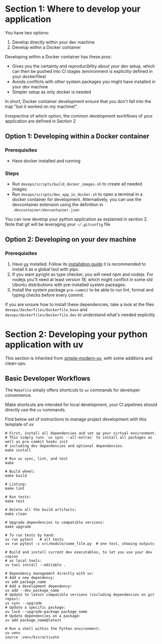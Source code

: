 # Section 1: Where to develop your application

You have two options:
1. Develop directly within your dev machine
2. Develop within a Docker container

Developing within a Docker container has these pros:
- Gives you the certainty and reproducibility about your dev setup, which can then be pushed into CI stages (environment is explicilty defined in your dockerfiles)
- Avoids conflicts with other system packages you might have installed in your dev machine
- Simpler setup as only docker is needed

In short, Docker container development ensure that you don't fall into the trap "but it worked on my machine!". 

Irrespective of which option, the common development workflows of your application are defined in Section 2

## Option 1: Developing within a Docker container

### Prerequisites
- Have docker installed and running

### Steps
- Run `devops/scripts/build_docker_images.sh` to create all needed images
- Run `devops/scripts/dev_app_in_docker.sh` to open a terminal in a docker container for development. Alternatively, you can use the devcontainer extension using the definition in `.devcontainer/devcontainer.json`

You can now develop your python application as explained in section 2. Note that git will be leveraging your `~/.gitconfig` file

## Option 2: Developing on your dev machine

### Prerequisites

1. Have [uv](https://docs.astral.sh/uv/) installed. Follow its [installation guide](https://docs.astral.sh/uv/getting-started/installation/) it is recommended to install it as a global tool with pipx. 
2. If you want pyright as type checker, you will need npm and nodejs. For nodejs you'll need at least version 18, which might conflict in some old Ubuntu distributions with pre-installed system packages.
3. Install the system package `pre-commit` to be able to run lint, format and typing checks before every commit.

If you are unsure how to install these dependencies, take a look at the files `devops/dockerfiles/Dockerfile.base` and `devops/dockerfiles/Dockerfile.dev` to understand what's needed explicitly

# Section 2: Developing your python application with uv

This section is inherited from [simple-modern-uv](https://github.com/jlevy/simple-modern-uv), with some additions and clean-ups. 

## Basic Developer Workflows

The `Makefile` simply offers shortcuts to `uv` commands for developer convenience.

Make shortcuts are intended for local development, your CI pipelines should directly use the `uv` commands.

Find below set of instructions to manage project development with this template of uv

```shell
# First, install all dependencies and set up your virtual environment.
# This simply runs `uv sync --all-extras` to install all packages as well as pre-commit hooks init
# including dev dependencies and optional dependencies.
make install

# Run uv sync, lint, and test
make

# Build wheel:
make build

# Linting:
make lint

# Run tests:
make test

# Delete all the build artifacts:
make clean

# Upgrade dependencies to compatible versions:
make upgrade

# To run tests by hand:
uv run pytest   # all tests
uv run pytest -s src/module/some_file.py  # one test, showing outputs

# Build and install current dev executables, to let you use your dev copies
# as local tools:
uv tool install --editable .

# Dependency management directly with uv:
# Add a new dependency:
uv add package_name
# Add a development dependency:
uv add --dev package_name
# Update to latest compatible versions (including dependencies on git repos):
uv sync --upgrade
# Update a specific package:
uv lock --upgrade-package package_name
# Update dependencies on a package:
uv add package_name@latest

# Run a shell within the Python environment:
uv venv
source .venv/bin/activate
```
